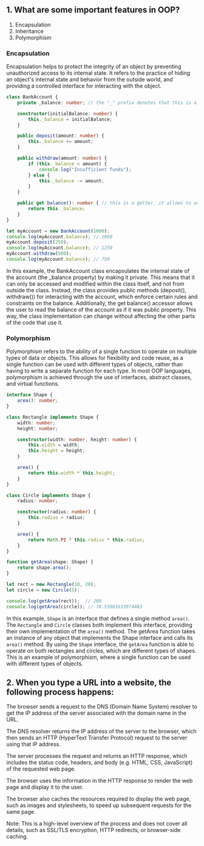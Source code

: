 ## 1. What are some important features in OOP?
1. Encapsulation
2. Inheritance
3. Polymorphism


### Encapsulation
Encapsulation helps to protect the integrity of an object by preventing unauthorized access to its internal state. It refers to the practice of hiding an object's internal state and behavior from the outside world, and providing a controlled interface for interacting with the object.

```ts
class BankAccount {
    private _balance: number; // the "_" prefix denotes that this is a private property

    constructor(initialBalance: number) {
        this._balance = initialBalance;
    }

    public deposit(amount: number) {
        this._balance += amount;
    }

    public withdraw(amount: number) {
        if (this._balance < amount) {
            console.log("Insufficient funds");
        } else {
            this._balance -= amount;
        }
    }

    public get balance(): number { // this is a getter, it allows to access the private property as if it was public
        return this._balance;
    }
}

let myAccount = new BankAccount(1000);
console.log(myAccount.balance); // 1000
myAccount.deposit(250);
console.log(myAccount.balance); // 1250
myAccount.withdraw(500);
console.log(myAccount.balance); // 750
```
In this example, the BankAccount class encapsulates the internal state of the account (the _balance property) by making it private. This means that it can only be accessed and modified within the class itself, and not from outside the class. Instead, the class provides public methods (deposit(), withdraw()) for interacting with the account, which enforce certain rules and constraints on the balance. Additionally, the get balance() accessor allows the user to read the balance of the account as if it was public property.
This way, the class implementation can change without affecting the other parts of the code that use it.


### Polymorphism
Polymorphism refers to the ability of a single function to operate on multiple types of data or objects. This allows for flexibility and code reuse, as a single function can be used with different types of objects, rather than having to write a separate function for each type. In most OOP languages, polymorphism is achieved through the use of interfaces, abstract classes, and virtual functions.

```ts
interface Shape {
    area(): number;
}

class Rectangle implements Shape {
    width: number;
    height: number;

    constructor(width: number, height: number) {
        this.width = width;
        this.height = height;
    }

    area() {
        return this.width * this.height;
    }
}

class Circle implements Shape {
    radius: number;

    constructor(radius: number) {
        this.radius = radius;
    }

    area() {
        return Math.PI * this.radius * this.radius;
    }
}

function getArea(shape: Shape) {
    return shape.area();
}

let rect = new Rectangle(10, 20);
let circle = new Circle(5);

console.log(getArea(rect));  // 200
console.log(getArea(circle)); // 78.53981633974483

```

In this example, `Shape` is an interface that defines a single method `area()`. The `Rectangle` and `Circle` classes both implement this interface, providing their own implementation of the `area()` method. The getArea function takes an instance of any object that implements the Shape interface and calls its `area()` method. By using the `Shape` interface, the `getArea` function is able to operate on both rectangles and circles, which are different types of shapes. This is an example of polymorphism, where a single function can be used with different types of objects.


## 2. When you type a URL into a website, the following process happens:

The browser sends a request to the DNS (Domain Name System) resolver to get the IP address of the server associated with the domain name in the URL.

The DNS resolver returns the IP address of the server to the browser, which then sends an HTTP (HyperText Transfer Protocol) request to the server using that IP address.

The server processes the request and returns an HTTP response, which includes the status code, headers, and body (e.g. HTML, CSS, JavaScript) of the requested web page.

The browser uses the information in the HTTP response to render the web page and display it to the user.

The browser also caches the resources required to display the web page, such as images and stylesheets, to speed up subsequent requests for the same page.

Note: This is a high-level overview of the process and does not cover all details, such as SSL/TLS encryption, HTTP redirects, or browser-side caching.
